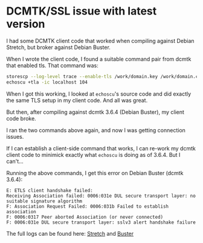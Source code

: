 # DCMTK/SSL issue with latest version

I had some DCMTK client code that worked when compiling against Debian Stretch, but broker against Debian Buster.

When I wrote the client code, I found a suitable command pair from dcmtk that enabled tls. That command was:

```bash
storescp --log-level trace --enable-tls /work/domain.key /work/domain.crt -ic 104
echoscu +tla -ic localhost 104
```

When I got this working, I looked at ```echoscu```'s source code and did exactly the same TLS setup in my client code. And all was great.

But then, after compiling against dcmtk 3.6.4 (Debian Buster), my client code broke.

I ran the two commands above again, and now I was getting connection issues.

If I can establish a client-side command that works, I can re-work my dcmtk client code to minimick exactly what ```echoscu``` is doing as of 3.6.4. But I can't...

Running the above commands, I get this error on Debian Buster (dcmtk 3.6.4):

```
E: ETLS client handshake failed: 
Receiving Association failed: 0006:031e DUL secure transport layer: no suitable signature algorithm
F: Association Request Failed: 0006:031b Failed to establish association
F: 0006:0317 Peer aborted Association (or never connected)
F: 0006:031e DUL secure transport layer: sslv3 alert handshake failure
```

The full logs can be found here: [Stretch](./stretch.log) and [Buster](./buster.log)